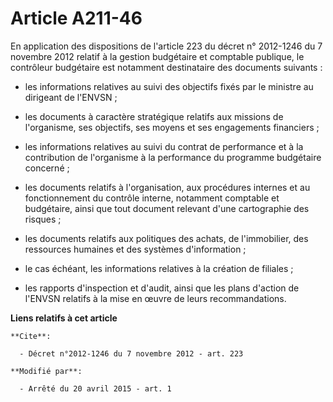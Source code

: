 # Article A211-46

En application des dispositions de l'article 223 du décret n° 2012-1246 du 7 novembre 2012 relatif à la gestion budgétaire et
comptable publique, le contrôleur budgétaire est notamment destinataire des documents suivants :

- les informations relatives au suivi des objectifs fixés par le ministre au dirigeant de l'ENVSN ;

- les documents à caractère stratégique relatifs aux missions de l'organisme, ses objectifs, ses moyens et ses engagements
financiers ;

- les informations relatives au suivi du contrat de performance et à la contribution de l'organisme à la performance du
programme budgétaire concerné ;

- les documents relatifs à l'organisation, aux procédures internes et au fonctionnement du contrôle interne, notamment
comptable et budgétaire, ainsi que tout document relevant d'une cartographie des risques ;

- les documents relatifs aux politiques des achats, de l'immobilier, des ressources humaines et des systèmes d'information ;

- le cas échéant, les informations relatives à la création de filiales ;

- les rapports d'inspection et d'audit, ainsi que les plans d'action de l'ENVSN relatifs à la mise en œuvre de leurs
recommandations.

**Liens relatifs à cet article**

	**Cite**:

	  - Décret n°2012-1246 du 7 novembre 2012 - art. 223

	**Modifié par**:

	  - Arrêté du 20 avril 2015 - art. 1
